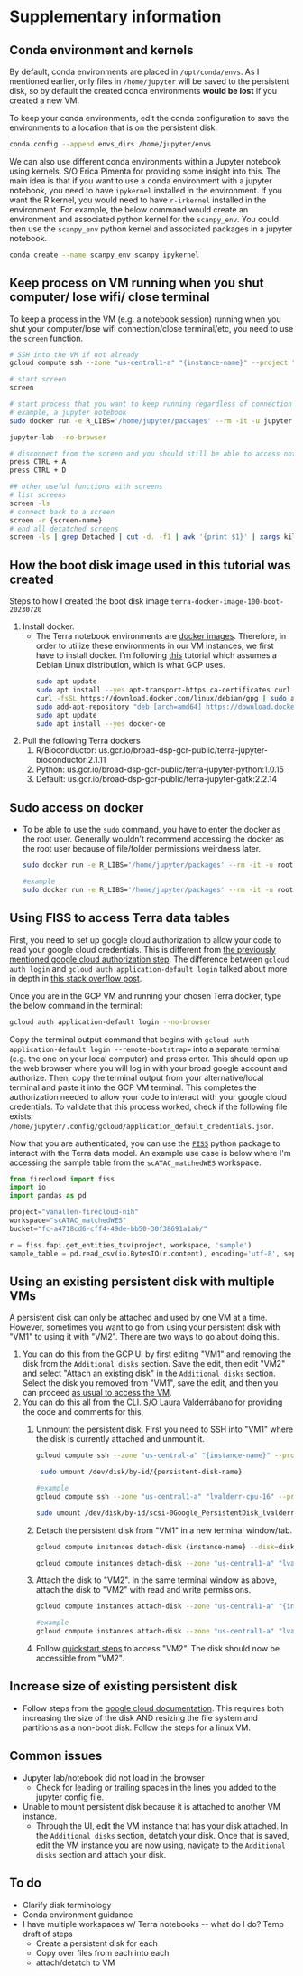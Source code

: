 
# Supplementary information

## Conda environment and kernels
By default, conda environments are placed in `/opt/conda/envs`. As I mentioned earlier, only files in `/home/jupyter` will be saved to the persistent disk, so by default the created conda environments **would be lost** if you created a new VM. 

To keep your conda environments, edit the conda configuration to save the environments to a location that is on the persistent disk. 
```bash
conda config --append envs_dirs /home/jupyter/envs
```

We can also use different conda environments within a Jupyter notebook using kernels. S/O Erica Pimenta for providing some insight into this. The main idea is that if you want to use a conda environment with a jupyter notebook, you need to have `ipykernel` installed in the environment. If you want the R kernel, you would need to have `r-irkernel` installed in the environment. For example, the below command would create an environment and associated python kernel for the `scanpy_env`. You could then use the `scanpy_env` python kernel and associated packages in a jupyter notebook.
```bash
conda create --name scanpy_env scanpy ipykernel
```

## Keep process on VM running when you shut computer/ lose wifi/ close terminal
To keep a process in the VM (e.g. a notebook session) running when you shut your computer/lose wifi connection/close terminal/etc, you need to use the `screen` function. 
```bash
# SSH into the VM if not already
gcloud compute ssh --zone "us-central1-a" "{instance-name}" --project "{project-id}"

# start screen
screen

# start process that you want to keep running regardless of connection
# example, a jupyter notebook
sudo docker run -e R_LIBS='/home/jupyter/packages' --rm -it -u jupyter -p 8080:8080 -v /mnt/disks/{folder-name}:/home/jupyter --entrypoint /bin/bash {terra-docker-image-path}

jupyter-lab --no-browser

# disconnect from the screen and you should still be able to access notebook in browser
press CTRL + A
press CTRL + D

## other useful functions with screens
# list screens
screen -ls
# connect back to a screen
screen -r {screen-name}
# end all detatched screens
screen -ls | grep Detached | cut -d. -f1 | awk '{print $1}' | xargs kill

```

## How the boot disk image used in this tutorial was created
Steps to how I created the boot disk image `terra-docker-image-100-boot-20230720`
1. Install docker. 
   - The Terra notebook environments are [docker images](https://github.com/DataBiosphere/terra-docker). Therefore, in order to utilize these environments in our VM instances, we first have to install docker. I'm following [this](https://tomroth.com.au/gcp-docker/) tutorial which assumes a Debian Linux distribution, which is what GCP uses. 
	   ```bash
	   sudo apt update
	   sudo apt install --yes apt-transport-https ca-certificates curl gnupg2 software-properties-common
	   curl -fsSL https://download.docker.com/linux/debian/gpg | sudo apt-key add -
	   sudo add-apt-repository "deb [arch=amd64] https://download.docker.com/linux/debian $(lsb_release -cs) stable"
	   sudo apt update
	   sudo apt install --yes docker-ce
	   ```
2. Pull the following Terra dockers
	1. R/Bioconductor: us.gcr.io/broad-dsp-gcr-public/terra-jupyter-bioconductor:2.1.11
	2. Python: us.gcr.io/broad-dsp-gcr-public/terra-jupyter-python:1.0.15
	3. Default: us.gcr.io/broad-dsp-gcr-public/terra-jupyter-gatk:2.2.14


## Sudo access on docker
- To be able to use the `sudo` command, you have to enter the docker as the root user. Generally wouldn't recommend accessing the docker as the root user because of file/folder permissions weirdness later. 
	```bash
	sudo docker run -e R_LIBS='/home/jupyter/packages' --rm -it -u root -p 8080:8080 -v /mnt/disks/{folder-name}:/home/jupyter --entrypoint /bin/bash {terra-docker-image-path}
	```
	
	```bash
	#example
	sudo docker run -e R_LIBS='/home/jupyter/packages' --rm -it -u root -p 8080:8080 -v /mnt/disks/scamp-singlecell:/home/jupyter --entrypoint /bin/bash us.gcr.io/broad-dsp-gcr-public/terra-jupyter-bioconductor:2.1.11
	```

## Using FISS to access Terra data tables

First, you need to set up google cloud authorization to allow your code to read your google cloud credentials. This is different from [the previously mentioned google cloud authorization step](Introduction-to-GCP-VMs-and-using-Terra-notebook-environments.md#gcloudauth). The difference between `gcloud auth login` and `gcloud auth application-default login` talked about more in depth in [this stack overflow post](https://stackoverflow.com/questions/53306131/difference-between-gcloud-auth-application-default-login-and-gcloud-auth-logi).

Once you are in the GCP VM and running your chosen Terra docker, type the below command in the terminal:

```bash
gcloud auth application-default login --no-browser
```

Copy the terminal output command that begins with `gcloud auth application-default login --remote-bootstrap=` into a separate terminal (e.g. the one on your local computer) and press enter. This should open up the web browser where you will log in with your broad google account and authorize. Then, copy the terminal output from your alternative/local terminal and paste it into the GCP VM terminal. This completes the authorization needed to allow your code to interact with your google cloud credentials. To validate that this process worked, check if the following file exists:  `/home/jupyter/.config/gcloud/application_default_credentials.json`. 

Now that you are authenticated, you can use the [`FISS`](https://github.com/broadinstitute/fiss) python package to interact with the Terra data model. An example use case is below where I'm accessing the sample table from the `scATAC_matchedWES` workspace.

```python
from firecloud import fiss
import io
import pandas as pd

project="vanallen-firecloud-nih"
workspace="scATAC_matchedWES"
bucket="fc-a4718cd6-cff4-49de-bb50-30f38691a1ab/"

r = fiss.fapi.get_entities_tsv(project, workspace, 'sample')
sample_table = pd.read_csv(io.BytesIO(r.content), encoding='utf-8', sep='\t') 

```
## Using an existing persistent disk with multiple VMs
A persistent disk can only be attached and used by one VM at a time. However, sometimes you want to go from using your persistent disk with "VM1" to using it with "VM2". There are two ways to go about doing this.
1. You can do this from the GCP UI by first editing "VM1" and removing the disk from the `Additional disks` section. Save the edit, then edit "VM2" and select "Attach an existing disk" in the `Additional disks` section. Select the disk you removed from "VM1", save the edit, and then you can proceed [as usual to access the VM](Introduction-to-GCP-VMs-and-using-Terra-notebook-environments.md#quickstart).
2. You can do this all from the CLI. S/O Laura Valderrábano for providing the code and comments for this,
	1. Unmount the persistent disk. First you need to SSH into "VM1" where the disk is currently attached and unmount it.
	   ```bash
	   gcloud compute ssh --zone "us-central-a" "{instance-name}" --project "{project-id}"

		sudo umount /dev/disk/by-id/{persistent-disk-name}
		```

		```bash
		#example
		gcloud compute ssh --zone "us-central1-a" "lvalderr-cpu-16" --project "vanallen-lvalderr"

		sudo umount /dev/disk/by-id/scsi-0Google_PersistentDisk_lvalderr-singlecell
		```

	2. Detach the persistent disk from "VM1" in a new terminal window/tab.
		```bash
		gcloud compute instances detach-disk {instance-name} --disk=disk-name
		```

		```bash
		gcloud compute instances detach-disk --zone "us-central1-a" "lvalderr-cpu-128" --disk=lvalderr-singlecell
		```

	3. Attach the disk to "VM2". In the same terminal window as above, attach the disk to "VM2" with read and write permissions.
		```bash
		gcloud compute instances attach-disk --zone "us-central1-a" "{instance-name}" --disk={disk-name} --mode=rw
		```

		```bash
		#example
		gcloud compute instances attach-disk --zone "us-central1-a" "lvalderr-cpu-128" --disk=lvalderr-singlecell --mode=rw
		```

	4. Follow [quickstart steps](Introduction-to-GCP-VMs-and-using-Terra-notebook-environments.md#quickstart) to access "VM2". The disk should now be accessible from "VM2".

## Increase size of existing persistent disk
- Follow steps from the [google cloud documentation](https://cloud.google.com/compute/docs/disks/resize-persistent-disk). This requires both increasing the size of the disk AND resizing the file system and partitions as a non-boot disk. Follow the steps for a linux VM. 
## Common issues
- Jupyter lab/notebook did not load in the browser
	- Check for leading or trailing spaces in the lines you added to the jupyter config file. 
- Unable to mount persistent disk because it is attached to another VM instance. 
	- Through the UI, edit the VM instance that has your disk attached. In the `Additional disks` section, detatch your disk. Once that is saved, edit the VM instance you are now using, navigate to the `Additional disks` section and attach your disk. 

## To do
- Clarify disk terminology
- Conda environment guidance
- I have multiple workspaces w/ Terra notebooks -- what do I do? Temp draft of steps
	- Create a persistent disk for each
	- Copy over files from each into each
	- attach/detatch to VM 